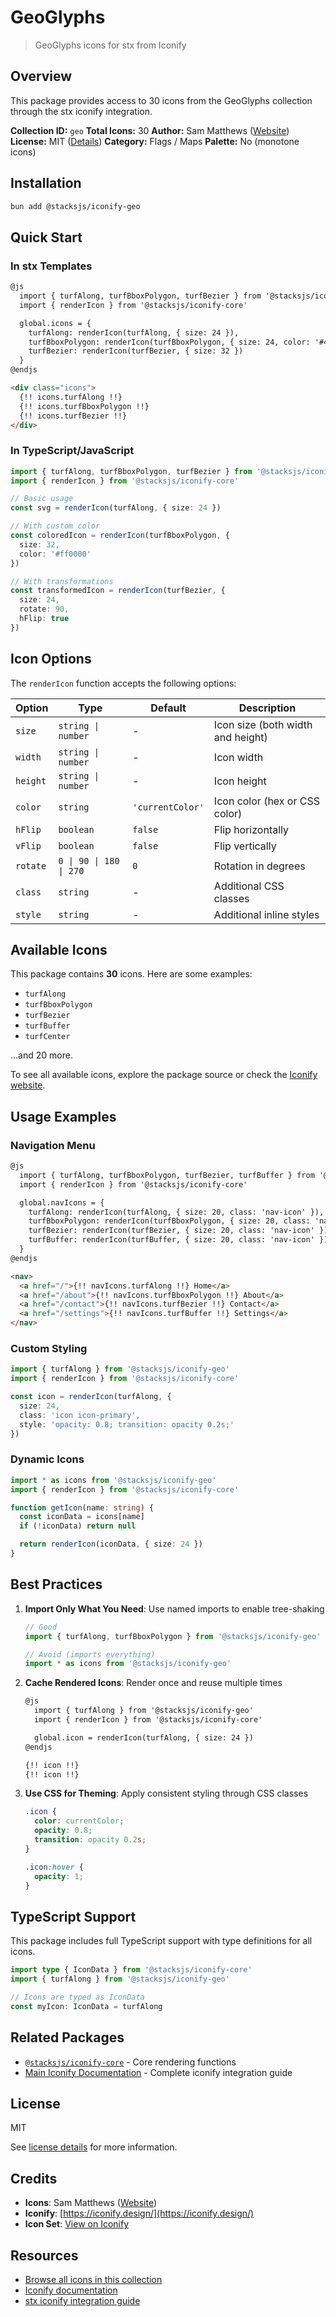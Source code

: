# GeoGlyphs

> GeoGlyphs icons for stx from Iconify

## Overview

This package provides access to 30 icons from the GeoGlyphs collection through the stx iconify integration.

**Collection ID:** `geo`
**Total Icons:** 30
**Author:** Sam Matthews ([Website](https://github.com/cugos/geoglyphs))
**License:** MIT ([Details](https://github.com/cugos/geoglyphs/blob/main/LICENSE.md))
**Category:** Flags / Maps
**Palette:** No (monotone icons)

## Installation

```bash
bun add @stacksjs/iconify-geo
```

## Quick Start

### In stx Templates

```html
@js
  import { turfAlong, turfBboxPolygon, turfBezier } from '@stacksjs/iconify-geo'
  import { renderIcon } from '@stacksjs/iconify-core'

  global.icons = {
    turfAlong: renderIcon(turfAlong, { size: 24 }),
    turfBboxPolygon: renderIcon(turfBboxPolygon, { size: 24, color: '#4a90e2' }),
    turfBezier: renderIcon(turfBezier, { size: 32 })
  }
@endjs

<div class="icons">
  {!! icons.turfAlong !!}
  {!! icons.turfBboxPolygon !!}
  {!! icons.turfBezier !!}
</div>
```

### In TypeScript/JavaScript

```typescript
import { turfAlong, turfBboxPolygon, turfBezier } from '@stacksjs/iconify-geo'
import { renderIcon } from '@stacksjs/iconify-core'

// Basic usage
const svg = renderIcon(turfAlong, { size: 24 })

// With custom color
const coloredIcon = renderIcon(turfBboxPolygon, {
  size: 32,
  color: '#ff0000'
})

// With transformations
const transformedIcon = renderIcon(turfBezier, {
  size: 24,
  rotate: 90,
  hFlip: true
})
```

## Icon Options

The `renderIcon` function accepts the following options:

| Option | Type | Default | Description |
|--------|------|---------|-------------|
| `size` | `string \| number` | - | Icon size (both width and height) |
| `width` | `string \| number` | - | Icon width |
| `height` | `string \| number` | - | Icon height |
| `color` | `string` | `'currentColor'` | Icon color (hex or CSS color) |
| `hFlip` | `boolean` | `false` | Flip horizontally |
| `vFlip` | `boolean` | `false` | Flip vertically |
| `rotate` | `0 \| 90 \| 180 \| 270` | `0` | Rotation in degrees |
| `class` | `string` | - | Additional CSS classes |
| `style` | `string` | - | Additional inline styles |

## Available Icons

This package contains **30** icons. Here are some examples:

- `turfAlong`
- `turfBboxPolygon`
- `turfBezier`
- `turfBuffer`
- `turfCenter`

...and 20 more.

To see all available icons, explore the package source or check the [Iconify website](https://icon-sets.iconify.design/geo/).

## Usage Examples

### Navigation Menu

```html
@js
  import { turfAlong, turfBboxPolygon, turfBezier, turfBuffer } from '@stacksjs/iconify-geo'
  import { renderIcon } from '@stacksjs/iconify-core'

  global.navIcons = {
    turfAlong: renderIcon(turfAlong, { size: 20, class: 'nav-icon' }),
    turfBboxPolygon: renderIcon(turfBboxPolygon, { size: 20, class: 'nav-icon' }),
    turfBezier: renderIcon(turfBezier, { size: 20, class: 'nav-icon' }),
    turfBuffer: renderIcon(turfBuffer, { size: 20, class: 'nav-icon' })
  }
@endjs

<nav>
  <a href="/">{!! navIcons.turfAlong !!} Home</a>
  <a href="/about">{!! navIcons.turfBboxPolygon !!} About</a>
  <a href="/contact">{!! navIcons.turfBezier !!} Contact</a>
  <a href="/settings">{!! navIcons.turfBuffer !!} Settings</a>
</nav>
```

### Custom Styling

```typescript
import { turfAlong } from '@stacksjs/iconify-geo'
import { renderIcon } from '@stacksjs/iconify-core'

const icon = renderIcon(turfAlong, {
  size: 24,
  class: 'icon icon-primary',
  style: 'opacity: 0.8; transition: opacity 0.2s;'
})
```

### Dynamic Icons

```typescript
import * as icons from '@stacksjs/iconify-geo'
import { renderIcon } from '@stacksjs/iconify-core'

function getIcon(name: string) {
  const iconData = icons[name]
  if (!iconData) return null

  return renderIcon(iconData, { size: 24 })
}
```

## Best Practices

1. **Import Only What You Need**: Use named imports to enable tree-shaking
   ```typescript
   // Good
   import { turfAlong, turfBboxPolygon } from '@stacksjs/iconify-geo'

   // Avoid (imports everything)
   import * as icons from '@stacksjs/iconify-geo'
   ```

2. **Cache Rendered Icons**: Render once and reuse multiple times
   ```html
   @js
     import { turfAlong } from '@stacksjs/iconify-geo'
     import { renderIcon } from '@stacksjs/iconify-core'

     global.icon = renderIcon(turfAlong, { size: 24 })
   @endjs

   {!! icon !!}
   {!! icon !!}
   ```

3. **Use CSS for Theming**: Apply consistent styling through CSS classes
   ```css
   .icon {
     color: currentColor;
     opacity: 0.8;
     transition: opacity 0.2s;
   }

   .icon:hover {
     opacity: 1;
   }
   ```

## TypeScript Support

This package includes full TypeScript support with type definitions for all icons.

```typescript
import type { IconData } from '@stacksjs/iconify-core'
import { turfAlong } from '@stacksjs/iconify-geo'

// Icons are typed as IconData
const myIcon: IconData = turfAlong
```

## Related Packages

- [`@stacksjs/iconify-core`](../iconify-core) - Core rendering functions
- [Main Iconify Documentation](../../docs/iconify.md) - Complete iconify integration guide

## License

MIT

See [license details](https://github.com/cugos/geoglyphs/blob/main/LICENSE.md) for more information.

## Credits

- **Icons**: Sam Matthews ([Website](https://github.com/cugos/geoglyphs))
- **Iconify**: [https://iconify.design/](https://iconify.design/)
- **Icon Set**: [View on Iconify](https://icon-sets.iconify.design/geo/)

## Resources

- [Browse all icons in this collection](https://icon-sets.iconify.design/geo/)
- [Iconify documentation](https://iconify.design/docs/)
- [stx iconify integration guide](../../docs/iconify.md)
